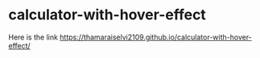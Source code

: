 # calculator-with-hover-effect
Here is the link https://thamaraiselvi2109.github.io/calculator-with-hover-effect/
